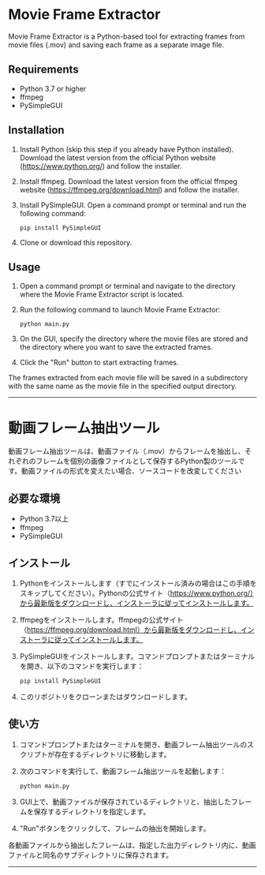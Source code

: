 
# Movie Frame Extractor

Movie Frame Extractor is a Python-based tool for extracting frames from movie files (.mov) and saving each frame as a separate image file.

## Requirements

- Python 3.7 or higher
- ffmpeg
- PySimpleGUI

## Installation

1. Install Python (skip this step if you already have Python installed). Download the latest version from the official Python website (https://www.python.org/) and follow the installer.

2. Install ffmpeg. Download the latest version from the official ffmpeg website (https://ffmpeg.org/download.html) and follow the installer.

3. Install PySimpleGUI. Open a command prompt or terminal and run the following command:

    ```
    pip install PySimpleGUI
    ```

4. Clone or download this repository.

## Usage

1. Open a command prompt or terminal and navigate to the directory where the Movie Frame Extractor script is located.

2. Run the following command to launch Movie Frame Extractor:

    ```
    python main.py
    ```

3. On the GUI, specify the directory where the movie files are stored and the directory where you want to save the extracted frames.

4. Click the "Run" button to start extracting frames.

The frames extracted from each movie file will be saved in a subdirectory with the same name as the movie file in the specified output directory.

---





# 動画フレーム抽出ツール

動画フレーム抽出ツールは、動画ファイル（.mov）からフレームを抽出し、それぞれのフレームを個別の画像ファイルとして保存するPython製のツールです。動画ファイルの形式を変えたい場合、ソースコードを改変してください

## 必要な環境

- Python 3.7以上
- ffmpeg
- PySimpleGUI

## インストール

1. Pythonをインストールします（すでにインストール済みの場合はこの手順をスキップしてください）。Pythonの公式サイト（https://www.python.org/）から最新版をダウンロードし、インストーラに従ってインストールします。

2. ffmpegをインストールします。ffmpegの公式サイト（https://ffmpeg.org/download.html）から最新版をダウンロードし、インストーラに従ってインストールします。

3. PySimpleGUIをインストールします。コマンドプロンプトまたはターミナルを開き、以下のコマンドを実行します：

    ```
    pip install PySimpleGUI
    ```

4. このリポジトリをクローンまたはダウンロードします。

## 使い方

1. コマンドプロンプトまたはターミナルを開き、動画フレーム抽出ツールのスクリプトが存在するディレクトリに移動します。

2. 次のコマンドを実行して、動画フレーム抽出ツールを起動します：

    ```
    python main.py
    ```

3. GUI上で、動画ファイルが保存されているディレクトリと、抽出したフレームを保存するディレクトリを指定します。

4. "Run"ボタンをクリックして、フレームの抽出を開始します。

各動画ファイルから抽出したフレームは、指定した出力ディレクトリ内に、動画ファイルと同名のサブディレクトリに保存されます。

---

